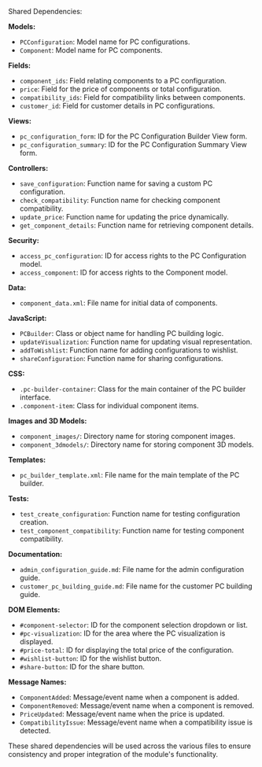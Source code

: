 Shared Dependencies:

**Models:**
- `PCConfiguration`: Model name for PC configurations.
- `Component`: Model name for PC components.

**Fields:**
- `component_ids`: Field relating components to a PC configuration.
- `price`: Field for the price of components or total configuration.
- `compatibility_ids`: Field for compatibility links between components.
- `customer_id`: Field for customer details in PC configurations.

**Views:**
- `pc_configuration_form`: ID for the PC Configuration Builder View form.
- `pc_configuration_summary`: ID for the PC Configuration Summary View form.

**Controllers:**
- `save_configuration`: Function name for saving a custom PC configuration.
- `check_compatibility`: Function name for checking component compatibility.
- `update_price`: Function name for updating the price dynamically.
- `get_component_details`: Function name for retrieving component details.

**Security:**
- `access_pc_configuration`: ID for access rights to the PC Configuration model.
- `access_component`: ID for access rights to the Component model.

**Data:**
- `component_data.xml`: File name for initial data of components.

**JavaScript:**
- `PCBuilder`: Class or object name for handling PC building logic.
- `updateVisualization`: Function name for updating visual representation.
- `addToWishlist`: Function name for adding configurations to wishlist.
- `shareConfiguration`: Function name for sharing configurations.

**CSS:**
- `.pc-builder-container`: Class for the main container of the PC builder interface.
- `.component-item`: Class for individual component items.

**Images and 3D Models:**
- `component_images/`: Directory name for storing component images.
- `component_3dmodels/`: Directory name for storing component 3D models.

**Templates:**
- `pc_builder_template.xml`: File name for the main template of the PC builder.

**Tests:**
- `test_create_configuration`: Function name for testing configuration creation.
- `test_component_compatibility`: Function name for testing component compatibility.

**Documentation:**
- `admin_configuration_guide.md`: File name for the admin configuration guide.
- `customer_pc_building_guide.md`: File name for the customer PC building guide.

**DOM Elements:**
- `#component-selector`: ID for the component selection dropdown or list.
- `#pc-visualization`: ID for the area where the PC visualization is displayed.
- `#price-total`: ID for displaying the total price of the configuration.
- `#wishlist-button`: ID for the wishlist button.
- `#share-button`: ID for the share button.

**Message Names:**
- `ComponentAdded`: Message/event name when a component is added.
- `ComponentRemoved`: Message/event name when a component is removed.
- `PriceUpdated`: Message/event name when the price is updated.
- `CompatibilityIssue`: Message/event name when a compatibility issue is detected.

These shared dependencies will be used across the various files to ensure consistency and proper integration of the module's functionality.